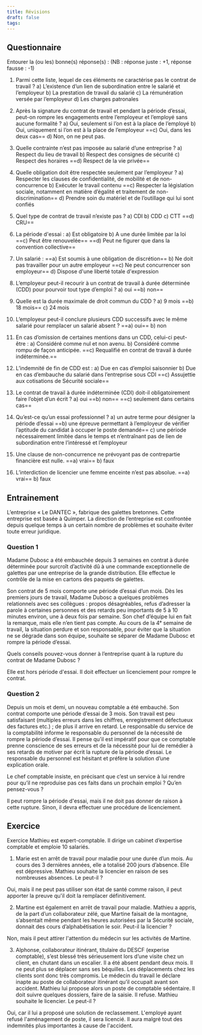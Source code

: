 ```yaml
---
title: Révisions
draft: false
tags:
---
```

## Questionnaire
Entourer la (ou les) bonne(s) réponse(s) : (NB : réponse juste : +1, réponse fausse : -1)

1. Parmi cette liste, lequel de ces éléments ne caractérise pas le contrat de travail ?
a) L’existence d’un lien de subordination entre le salarié et l’employeur
b) La prestation de travail du salarié
c) La rémunération versée par l’employeur
d) Les charges patronales

2. Après la signature du contrat de travail et pendant la période d’essai, peut-on rompre les engagements entre l’employeur et l’employé sans aucune formalité ?
a) Oui, seulement si l’on est à la place de l’employé
b) Oui, uniquement si l’on est à la place de l’employeur
==c) Oui, dans les deux cas==
d) Non, on ne peut pas.

3. Quelle contrainte n’est pas imposée au salarié d’une entreprise ?
a) Respect du lieu de travail
b) Respect des consignes de sécurité
c) Respect des horaires
==d) Respect de la vie privée==

4. Quelle obligation doit être respectée seulement par l’employeur ?
a) Respecter les clauses de confidentialité, de mobilité et de non-concurrence
b) Exécuter le travail contenu
==c) Respecter la législation sociale, notamment en matière d’égalité et traitement de non-discrimination==
d) Prendre soin du matériel et de l’outillage qui lui sont confiés

5. Quel type de contrat de travail n’existe pas ?
a) CDI
b) CDD
c) CTT
==d) CRU==

6. La période d'essai :
a) Est obligatoire
b) A une durée limitée par la loi
==c) Peut être renouvelée==
==d) Peut ne figurer que dans la convention collective==

7. Un salarié :
==a) Est soumis à une obligation de discrétion==
b) Ne doit pas travailler pour un autre employeur
==c) Ne peut concurrencer son employeur==
d) Dispose d'une liberté totale d'expression

8. L’employeur peut-il recourir à un contrat de travail à durée déterminée (CDD) pour pourvoir tout type d’emploi ?
a) oui
==b) non==

9. Quelle est la durée maximale de droit commun du CDD ?
a) 9 mois
==b) 18 mois==
c) 24 mois

10. L’employeur peut-il conclure plusieurs CDD successifs avec le même salarié pour remplacer un salarié absent ?
==a) oui==
b) non

11. En cas d’omission de certaines mentions dans un CDD, celui-ci peut-être :
a) Considéré comme nul et non avenu.
b) Considéré comme rompu de façon anticipée.
==c) Requalifié en contrat de travail à durée indéterminée.==

12. L’indemnité de fin de CDD est :
a) Due en cas d’emploi saisonnier
b) Due en cas d’embauche du salarié dans l’entreprise sous CDI
==c) Assujettie aux cotisations de Sécurité sociale==

13. Le contrat de travail à durée indéterminée (CDI) doit-il obligatoirement faire l’objet d’un écrit ?
a) oui
==b) non==
==c) seulement dans certains cas==

14. Qu’est-ce qu’un essai professionnel ?
a) un autre terme pour désigner la période d’essai
==b) une épreuve permettant à l’employeur de vérifier l’aptitude du candidat à occuper le poste demandé==
c) une période nécessairement limitée dans le temps et n’entraînant pas de lien de subordination entre l’intéressé et l’employeur

15. Une clause de non-concurrence ne prévoyant pas de contrepartie financière est nulle.
==a) vrai==
b) faux

16. L’interdiction de licencier une femme enceinte n’est pas absolue.
==a) vrai==
b) faux



## Entrainement

L’entreprise « Le DANTEC », fabrique des galettes bretonnes. Cette entreprise est basée à Quimper.
La direction de l’entreprise est confrontée depuis quelque temps à un certain nombre de problèmes et souhaite éviter toute erreur juridique.

### Question 1

Madame Dubosc a été embauchée depuis 3 semaines en contrat à durée déterminée pour surcroît d’activité dû à une commande exceptionnelle de galettes par une entreprise de la grande distribution. Elle effectue le contrôle de la mise en cartons des paquets de galettes.

Son contrat de 5 mois comporte une période d’essai d’un mois. Dès les premiers jours de travail, Madame Dubosc a quelques problèmes relationnels avec ses collègues : propos désagréables, refus d’adresser la parole à certaines personnes et des retards peu importants de 5 à 10 minutes environ, une à deux fois par semaine. Son chef d’équipe lui en fait la remarque, mais elle n’en tient pas compte.
Au cours de la 4ᵉ semaine de travail, la situation perdure et son responsable, pour éviter que la situation ne se dégrade dans son équipe, souhaite se séparer de Madame Dubosc et rompre la période d’essai.


Quels conseils pouvez-vous donner à l’entreprise quant à la rupture du contrat de Madame Dubosc ?

Elle est hors période d'essai. Il doit effectuer un licenciement pour rompre le contrat.

### Question 2

Depuis un mois et demi, un nouveau comptable a été embauché. Son contrat comporte une période d’essai de 3 mois. Son travail est peu satisfaisant (multiples erreurs dans les chiffres, enregistrement défectueux des factures etc.) ; de plus il arrive en retard. Le responsable du service de la comptabilité informe le responsable du personnel de la nécessité de rompre la période d’essai. Il pense qu’il est impératif pour que ce comptable prenne conscience de ses erreurs et de la nécessité pour lui de remédier à ses retards de motiver par écrit la rupture de la période d’essai. Le responsable du personnel est hésitant et préfère la solution d’une explication orale.

Le chef comptable insiste, en précisant que c’est un service à lui rendre pour qu’il ne reproduise pas ces faits dans un prochain emploi ? Qu’en pensez-vous ?

Il peut rompre la période d'essai, mais il ne doit pas donner de raison à cette rupture. Sinon, il devra effectuer une procédure de licenciement.

## Exercice

Exercice
Mathieu est expert-comptable. Il dirige un cabinet d’expertise comptable et emploie 10 salariés.

1. Marie est en arrêt de travail pour maladie pour une durée d’un mois. Au cours des 3 dernières années, elle a totalisé 200 jours d’absence. Elle est dépressive. Mathieu souhaite la licencier en raison de ses nombreuses absences. Le peut-il ?

Oui, mais il ne peut pas utiliser son état de santé comme raison, il peut apporter la preuve qu'il doit la remplacer définitivement.

2. Martine est également en arrêt de travail pour maladie. Mathieu a appris, de la part d’un collaborateur zélé, que Martine faisait de la montagne, s’absentait même pendant les heures autorisées par la Sécurité sociale, donnait des cours d’alphabétisation le soir. Peut-il la licencier ?

Non, mais il peut attirer l'attention du médecin sur les activités de Martine.

3. Alphonse, collaborateur itinérant, titulaire du DESCF (experise comptable), s’est blessé très sérieusement lors d’une visite chez un client, en chutant dans un escalier. Il a été absent pendant deux mois. Il ne peut plus se déplacer sans ses béquilles. Les déplacements chez les clients sont donc très compromis. Le médecin du travail le déclare inapte au poste de collaborateur itinérant qu’il occupait avant son accident. Mathieu lui propose alors un poste de comptable sédentaire. Il doit suivre quelques dossiers, faire de la saisie. Il refuse. Mathieu souhaite le licencier. Le peut-il ?

Oui, car il lui a proposé une solution de reclassement. L'employé ayant refusé l'aménagement de poste, il sera licencié. Il aura malgré tout des indemnités plus importantes à cause de l'accident.

